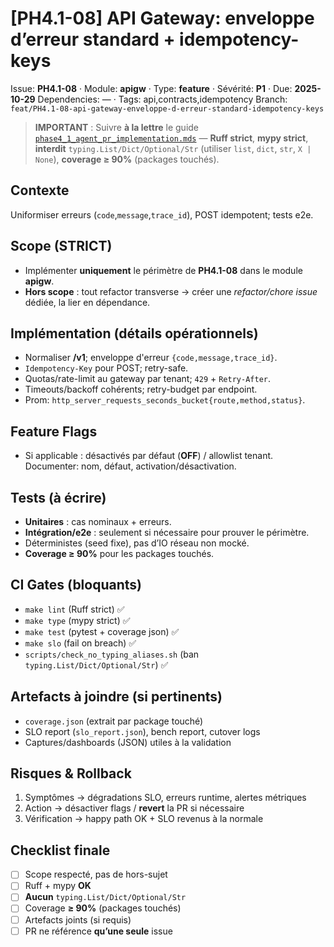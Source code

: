 <!-- PR template generated 2025-10-21 14:17 UTC -->
# [PH4.1-08] API Gateway: enveloppe d’erreur standard + idempotency-keys

Issue: **PH4.1-08** · Module: **apigw** · Type: **feature** · Sévérité: **P1** · Due: **2025-10-29**
Dependencies: — · Tags: api,contracts,idempotency
Branch: `feat/PH4.1-08-api-gateway-enveloppe-d-erreur-standard-idempotency-keys`

> **IMPORTANT** : Suivre **à la lettre** le guide [`phase4_1_agent_pr_implementation.mds`](phase4_1_agent_pr_implementation.mds) — **Ruff strict**, **mypy strict**, **interdit** `typing.List/Dict/Optional/Str` (utiliser `list`, `dict`, `str`, `X | None`), **coverage ≥ 90%** (packages touchés).

## Contexte
Uniformiser erreurs (`code`,`message`,`trace_id`), POST idempotent; tests e2e.

## Scope (STRICT)
- Implémenter **uniquement** le périmètre de **PH4.1-08** dans le module **apigw**.
- **Hors scope** : tout refactor transverse → créer une *refactor/chore issue* dédiée, la lier en dépendance.

## Implémentation (détails opérationnels)
- Normaliser **/v1**; enveloppe d'erreur `{code,message,trace_id}`.
- `Idempotency-Key` pour POST; retry-safe.
- Quotas/rate-limit au gateway par tenant; `429` + `Retry-After`.
- Timeouts/backoff cohérents; retry-budget par endpoint.
- Prom: `http_server_requests_seconds_bucket{route,method,status}`.

## Feature Flags
- Si applicable : désactivés par défaut (**OFF**) / allowlist tenant. Documenter: nom, défaut, activation/désactivation.

## Tests (à écrire)
- **Unitaires** : cas nominaux + erreurs.
- **Intégration/e2e** : seulement si nécessaire pour prouver le périmètre.
- Déterministes (seed fixe), pas d’IO réseau non mocké.
- **Coverage ≥ 90%** pour les packages touchés.

## CI Gates (bloquants)
- `make lint` (Ruff strict) ✅
- `make type` (mypy strict) ✅
- `make test` (pytest + coverage json) ✅
- `make slo` (fail on breach) ✅
- `scripts/check_no_typing_aliases.sh` (ban `typing.List/Dict/Optional/Str`) ✅

## Artefacts à joindre (si pertinents)
- `coverage.json` (extrait par package touché)
- SLO report (`slo_report.json`), bench report, cutover logs
- Captures/dashboards (JSON) utiles à la validation

## Risques & Rollback
1) Symptômes → dégradations SLO, erreurs runtime, alertes métriques  
2) Action → désactiver flags / **revert** la PR si nécessaire  
3) Vérification → happy path OK + SLO revenus à la normale

## Checklist finale
- [ ] Scope respecté, pas de hors-sujet
- [ ] Ruff + mypy **OK**
- [ ] **Aucun** `typing.List/Dict/Optional/Str`
- [ ] Coverage **≥ 90%** (packages touchés)
- [ ] Artefacts joints (si requis)
- [ ] PR ne référence **qu’une seule** issue
